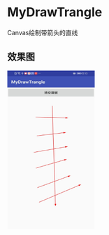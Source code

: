 # MyDrawTrangle
Canvas绘制带箭头的直线 

## 效果图
<img src="https://github.com/881205wzs/MyDrawTrangle/raw/master/default.jpg" height="360" width="200"/>
